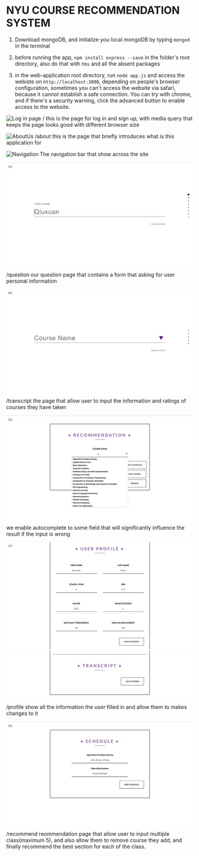 # NYU COURSE RECOMMENDATION SYSTEM



1. Download mongoDB, and initialize you local mongoDB by typing ```mongod``` in the terminal 

2. before running the app, ```npm install express --save``` in the folder's root directory, also do that with ```hbs``` and all the absent packages

3. in the web-application root directory, run ```node app.js``` and access the webiste on ```http://localhost:3000```, depending on people's browser configuration, sometimes you can't access the website via safari, because it cannot establish a safe connection. You can try with chrome, and if there's a security warning, click the advanced button to enable access to the website.

![Log in page](documentation/LogIn.png)
/ this is the page for log in and sign up, with media query that keeps the page looks good with different browser size


![AboutUs](documentation/AboutUs.png)
/about this is the page that briefly introduces what is this application for


![Navigation](documentation/Navigation.png)
The navigation bar that show across the site

![Questionnaire](documentation/Questionnaire.png)
/question our question page that contains a form that asking for user personal information

![Transcript](documentation/TranscriptPage.png)
/transcript the page that allow user to input the information and ratings of courses they have taken

![Autocomplete](documentation/Autocomplete.png)
we enable autocomplete to some field that will significantly influence the result if the input is wrong

![User Profile](documentation/UserProfile.png)
![TranscriptSection](documentation/Transcript.png)
/profile show all the information the user filled in and allow them to makes changes to it

![Recommendation](documentation/Recommendation.png)
/recommend reommendation page that allow user to input multiple class(maximum 5), and also allow them to remove course they add, and finally recommend the best section for each of the class.





